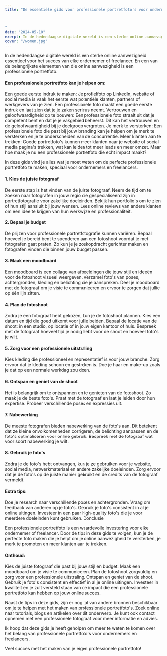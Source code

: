 ```yaml
---
title: "De essentiële gids voor professionele portretfoto's voor ondernemers en freelancers?



"
date: "2024-05-10"
exerpt: In de hedendaagse digitale wereld is een sterke online aanwezigheid essentieel voor het succes van elke ondernemer of freelancer.....
cover: "/women.jpg"
---
```


In de hedendaagse digitale wereld is een sterke online aanwezigheid essentieel voor het succes van elke ondernemer of freelancer. En een van de belangrijkste elementen van die online aanwezigheid is een professionele portretfoto.

#### Een professionele portretfoto kan je helpen om:

Een goede eerste indruk te maken: Je profielfoto op LinkedIn, website of social media is vaak het eerste wat potentiële klanten, partners of werkgevers van je zien. Een professionele foto maakt een goede eerste indruk en laat zien dat je je zaken serieus neemt.
Vertrouwen en geloofwaardigheid op te bouwen: Een professionele foto straalt uit dat je competent bent en dat je je vakgebied beheerst. Dit kan het vertrouwen en de geloofwaardigheid bij je doelgroep vergroten.
Je merk te versterken: Een professionele foto die past bij jouw branding kan je helpen om je merk te versterken en je te onderscheiden van de concurrentie.
Meer klanten aan te trekken: Goede portretfoto's kunnen meer klanten naar je website of social media pagina's trekken, wat kan leiden tot meer leads en meer omzet.
Maar hoe maak je nu een professionele portretfoto die echt impact maakt?

In deze gids vind je alles wat je moet weten om de perfecte professionele portretfoto te maken, speciaal voor ondernemers en freelancers.

#### 1. Kies de juiste fotograaf

De eerste stap is het vinden van de juiste fotograaf. Neem de tijd om te zoeken naar fotografen in jouw regio die gespecialiseerd zijn in portretfotografie voor zakelijke doeleinden. Bekijk hun portfolio's om te zien of hun stijl aansluit bij jouw wensen. Lees online reviews van andere klanten om een idee te krijgen van hun werkwijze en professionaliteit.

#### 2. Bepaal je budget

De prijzen voor professionele portretfotografie kunnen variëren. Bepaal hoeveel je bereid bent te spenderen aan een fotoshoot voordat je met fotografen gaat praten. Zo kun je je zoekopdracht gerichter maken en fotografen vinden die binnen jouw budget passen.

#### 3. Maak een moodboard

Een moodboard is een collage van afbeeldingen die jouw stijl en ideeën voor de fotoshoot visueel weergeven. Verzamel foto's van poses, achtergronden, kleding en belichting die je aanspreken. Deel je moodboard met de fotograaf om je visie te communiceren en ervoor te zorgen dat jullie op één lijn zitten.

#### 4. Plan de fotoshoot

Zodra je een fotograaf hebt gekozen, kun je de fotoshoot plannen. Kies een datum en tijd die goed uitkomt voor jullie beiden. Bepaal de locatie van de shoot: in een studio, op locatie of in jouw eigen kantoor of huis. Bespreek met de fotograaf hoeveel tijd je nodig hebt voor de shoot en hoeveel foto's je wilt.

#### 5. Zorg voor een professionele uitstraling

Kies kleding die professioneel en representatief is voor jouw branche. Zorg ervoor dat je kleding schoon en gestreken is. Doe je haar en make-up zoals je dat op een normale werkdag zou doen.

#### 6. Ontspan en geniet van de shoot

Het is belangrijk om te ontspannen en te genieten van de fotoshoot. Zo maak je de beste foto's. Praat met de fotograaf en laat je leiden door hun expertise. Probeer verschillende poses en expressies uit.

#### 7. Nabewerking

De meeste fotografen bieden nabewerking van de foto's aan. Dit betekent dat ze kleine onvolkomenheden corrigeren, de belichting aanpassen en de foto's optimaliseren voor online gebruik. Bespreek met de fotograaf wat voor soort nabewerking je wilt.

#### 8. Gebruik je foto's

Zodra je de foto's hebt ontvangen, kun je ze gebruiken voor je website, social media, netwerkmateriaal en andere zakelijke doeleinden. Zorg ervoor dat je de foto's op de juiste manier gebruikt en de credits van de fotograaf vermeldt.

#### Extra tips:

Doe je research naar verschillende poses en achtergronden.
Vraag om feedback van anderen op je foto's.
Gebruik je foto's consistent in al je online uitingen.
Investeer in een paar high-quality foto's die je voor meerdere doeleinden kunt gebruiken.
Conclusie

Een professionele portretfoto is een waardevolle investering voor elke ondernemer of freelancer. Door de tips in deze gids te volgen, kun je de perfecte foto maken die je helpt om je online aanwezigheid te versterken, je merk te promoten en meer klanten aan te trekken.

#### Onthoud:

Kies de juiste fotograaf die past bij jouw stijl en budget.
Maak een moodboard om je visie te communiceren.
Plan de fotoshoot zorgvuldig en zorg voor een professionele uitstraling.
Ontspan en geniet van de shoot.
Gebruik je foto's consistent en effectief in al je online uitingen.
Investeer in kwaliteit en je zult versteld staan van de impact die een professionele portretfoto kan hebben op jouw online succes.

Naast de tips in deze gids, zijn er nog tal van andere bronnen beschikbaar om je te helpen met het maken van professionele portretfoto's. Zoek online naar tutorials, blogs en artikelen over dit onderwerp. Je kunt ook contact opnemen met een professionele fotograaf voor meer informatie en advies.

Ik hoop dat deze gids je heeft geholpen om meer te weten te komen over het belang van professionele portretfoto's voor ondernemers en freelancers.

Veel succes met het maken van je eigen professionele portretfoto!
